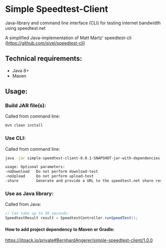# Simple Speedtest-Client
Java-library and command line interface (CLI) for testing internet bandwidth using speedtest.net

A simplified Java-implementation of Matt Martz' speedtest-cli (https://github.com/sivel/speedtest-cli)

## Technical requirements:
+ Java 8+
+ Maven

## Usage:
### Build JAR file(s):
Called from command line: 
```bash
mvn clean install
```

### Use CLI:
Called from command line: 
```bash
java -jar simple-speedtest-client-0.0.1-SNAPSHOT-jar-with-dependencies.jar
```
```bash
usage: Optional parameters:
-noDownload   Do not perform download-test
-noUpload     Do not perform upload-test
-share        Generate and provide a URL to the speedtest.net share results image
```

### Use as Java library:
Called from Java:
```java
// Can take up to 30 seconds:
SpeedtestResult result = SpeedtestController.runSpeedTest();
```
#### How to add project dependency to Maven or Gradle:
https://jitpack.io/private#BernhardAngerer/simple-speedtest-client/1.0.0
